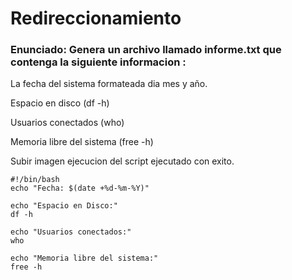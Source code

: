 # Redireccionamiento

### Enunciado: Genera un archivo llamado informe.txt que contenga la siguiente informacion : 

  La fecha del sistema formateada dia mes y año.

  Espacio en disco (df -h)
  
  Usuarios conectados (who)
  
  Memoria libre del sistema (free -h)
  
  Subir imagen ejecucion del script ejecutado con exito.
  

```
#!/bin/bash 
echo "Fecha: $(date +%d-%m-%Y)"

echo "Espacio en Disco:"
df -h   

echo "Usuarios conectados:"
who

echo "Memoria libre del sistema:"
free -h

```
